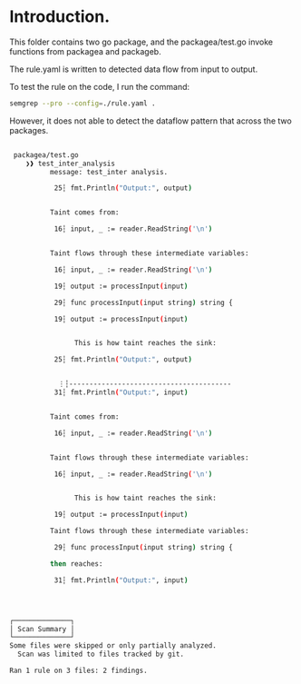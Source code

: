 # Introduction.

This folder contains two go package, and the packagea/test.go invoke functions from packagea and packageb. 

The rule.yaml is written to detected data flow from input to output. 

To test the rule on the code, I run the command:

```bash
semgrep --pro --config=./rule.yaml .
```

However, it does not able to detect the dataflow pattern that across the two packages. 



```bash

 packagea/test.go
    ❯❱ test_inter_analysis
          message: test_inter analysis.

           25┆ fmt.Println("Output:", output)


          Taint comes from:

           16┆ input, _ := reader.ReadString('\n')


          Taint flows through these intermediate variables:

           16┆ input, _ := reader.ReadString('\n')

           19┆ output := processInput(input)

           29┆ func processInput(input string) string {

           19┆ output := processInput(input)


                This is how taint reaches the sink:

           25┆ fmt.Println("Output:", output)


            ⋮┆----------------------------------------
           31┆ fmt.Println("Output:", input)


          Taint comes from:

           16┆ input, _ := reader.ReadString('\n')


          Taint flows through these intermediate variables:

           16┆ input, _ := reader.ReadString('\n')


                This is how taint reaches the sink:

           19┆ output := processInput(input)

          Taint flows through these intermediate variables:

           29┆ func processInput(input string) string {

          then reaches:

           31┆ fmt.Println("Output:", input)




┌──────────────┐
│ Scan Summary │
└──────────────┘
Some files were skipped or only partially analyzed.
  Scan was limited to files tracked by git.

Ran 1 rule on 3 files: 2 findings.
```
